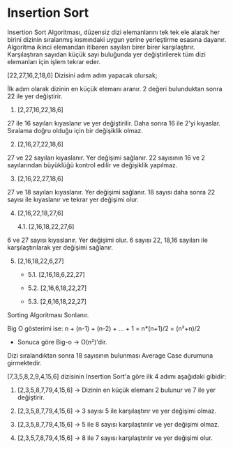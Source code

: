 # Insertion Sort

Insertion Sort Algoritması, düzensiz dizi elemanlarını tek tek ele alarak her birini dizinin sıralanmış kısmındaki uygun yerine yerleştirme esasına dayanır. Algoritma ikinci elemandan itibaren sayıları birer birer karşılaştırır. Karşılaştıran sayıdan küçük sayı buluğunda yer değiştirilerek tüm dizi elemanları için işlem tekrar eder.

[22,27,16,2,18,6] Dizisini adım adım yapacak olursak;

İlk adım olarak dizinin en küçük elemanı aranır. 2 değeri bulunduktan sonra 22 ile yer değiştirir.

1. [2,27,16,22,18,6]

27 ile 16 sayıları kıyaslanır ve yer değiştirilir. Daha sonra 16 ile 2'yi kıyaslar. Sıralama doğru olduğu için bir değişiklik olmaz.

2. [2,16,27,22,18,6]

27 ve 22 sayıları kıyaslanır. Yer değişimi sağlanır. 22 sayısının 16 ve 2 sayılarından büyüklüğü kontrol edilir ve değişiklik yapılmaz.

3. [2,16,22,27,18,6]

27 ve 18 sayıları kıyaslanır. Yer değişimi sağlanır. 18 sayısı daha sonra 22 sayısı ile kıyaslanır ve tekrar yer değişimi olur.

4. [2,16,22,18,27,6]

    4.1. [2,16,18,22,27,6]

6 ve 27 sayısı kıyaslanır. Yer değişimi olur. 6 sayısı 22, 18,16 sayıları ile karşılaştırılarak yer değişimi sağlanır.

5. [2,16,18,22,6,27]

     * 5.1.  [2,16,18,6,22,27]

     * 5.2. [2,16,6,18,22,27]

     * 5.3. [2,6,16,18,22,27]

Sorting Algoritması Sonlanır.

Big O gösterimi ise:
n + (n-1) + (n-2) + ... + 1 = n*(n+1)/2 = (n²+n)/2
* Sonuca göre Big-o -> O(n²)'dir.

Dizi sıralandıktan sonra 18 sayısının bulunması Average Case durumuna girmektedir.

[7,3,5,8,2,9,4,15,6] dizisinin Insertion Sort'a göre ilk 4 adımı aşağıdaki gibidir:

1. [2,3,5,8,7,79,4,15,6] -> Dizinin en küçük elemanı 2 bulunur ve 7 ile yer değiştirir.

2. [2,3,5,8,7,79,4,15,6] -> 3 sayısı 5 ile karşılaştırır ve yer değişimi olmaz.

3. [2,3,5,8,7,79,4,15,6] -> 5 ile 8 sayısı karşılaştırılır ve yer değişimi olmaz.

4. [2,3,5,7,8,79,4,15,6] -> 8 ile 7 sayısı karşılaştırılır ve yer değişimi olur.